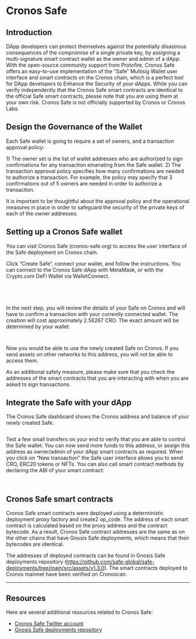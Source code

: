 # Cronos Safe

## Introduction

DApp developers can protect themselves against the potentially disastrous consequences of the compromise of a single private key, by assigning a multi-signature smart contract wallet as the owner and admin of a dApp. With the open-source community support from Protofire, Cronos Safe offers an easy-to-use implementation of the “Safe” Multisig Wallet user interface and smart contracts on the Cronos chain, which is a perfect tool for DApp developers to Enhance the Security of your dApps. While you can verify independently that the Cronos Safe smart contracts are identical to the official Safe smart contracts, please note that you are using them at your own risk. Cronos Safe is not officially supported by Cronos or Cronos Labs.

## Design the Governance of the Wallet

Each Safe wallet is going to require a set of owners, and a transaction approval policy:

1\) The owner set is the list of wallet addresses who are authorized to sign confirmations for any transaction emanating from the Safe wallet. 2) The transaction approval policy specifies how many confirmations are needed to authorize a transaction. For example, the policy may specify that 3 confirmations out of 5 owners are needed in order to authorize a transaction.

It is important to be thoughtful about the approval policy and the operational measures in place in order to safeguard the security of the private keys of each of the owner addresses.

## Setting up a Cronos Safe wallet

You can visit Cronos Safe (cronos-safe.org) to access the user interface of the Safe deployment on Cronos chain.

Click “Create Safe”, connect your wallet, and follow the instructions. You can connect to the Cronos Safe dApp with MetaMask, or with the Crypto.com DeFi Wallet via WalletConnect.

<figure><img src="../../.gitbook/assets/CronosSafe0.png" alt=""><figcaption></figcaption></figure>

<figure><img src="../../.gitbook/assets/CronosSafe1.png" alt=""><figcaption></figcaption></figure>

<figure><img src="../../.gitbook/assets/CronosSafe2.png" alt=""><figcaption></figcaption></figure>

<figure><img src="../../.gitbook/assets/CronosSafe3.png" alt=""><figcaption></figcaption></figure>

In the next step, you will review the details of your Safe on Cronos and will have to confirm a transaction with your currently connected wallet. The creation will cost approximately 2.58267 CRO. The exact amount will be determined by your wallet.

<figure><img src="../../.gitbook/assets/CronosSafe4 (1).png" alt=""><figcaption></figcaption></figure>

<figure><img src="../../.gitbook/assets/CronosSafe5.png" alt=""><figcaption></figcaption></figure>

Now you would be able to use the newly created Safe on Cronos. If you send assets on other networks to this address, you will not be able to access them.

As an additional safety measure, please make sure that you check the addresses of the smart contracts that you are interacting with when you are asked to sign transactions.

## **Integrate the Safe with your dApp**

The Cronos Safe dashboard shows the Cronos address and balance of your newly created Safe.

<figure><img src="../../.gitbook/assets/CronosSafe6 (2) (2).png" alt=""><figcaption></figcaption></figure>

Test a few small transfers on your end to verify that you are able to control the Safe wallet. You can now send more funds to this address, or assign this address as owner/admin of your dApp smart contracts as required. When you click on “New transaction” the Safe user interface allows you to send CRO, ERC20 tokens or NFTs. You can also call smart contract methods by declaring the ABI of your smart contract:

<figure><img src="../../.gitbook/assets/CronosSafe7.png" alt=""><figcaption></figcaption></figure>

<figure><img src="../../.gitbook/assets/CronosSafe8 (1).png" alt=""><figcaption></figcaption></figure>

## **Cronos Safe smart contracts**

Cronos Safe smart contracts were deployed using a deterministic deployment proxy factory and create2 op\_code. The address of each smart contract is calculated based on the proxy address and the contract bytecode. As a result, Cronos Safe contract addresses are the same as on the other chains that have Gnosis Safe deployments, which means that their bytecodes are identical.

The addresses of deployed contracts can be found in Gnosis Safe deployments repository (https://github.com/safe-global/safe-deployments/tree/main/src/assets/v1.3.0). The smart contracts deployed to Cronos mainnet have been verified on Cronoscan.

***

## Resources

Here are several additional resources related to Cronos Safe:

* [Cronos Safe Twitter account](https://twitter.com/cronossafe)
* [Gnosis Safe deployments repository](https://github.com/safe-global/safe-deployments/tree/main/src/assets/v1.3.0)
